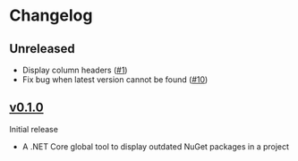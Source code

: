 # Changelog

## Unreleased
- Display column headers ([#1](https://github.com/jerriep/dotnet-outdated/issues/1))
- Fix bug when latest version cannot be found ([#10](https://github.com/jerriep/dotnet-outdated/issues/10))

## [v0.1.0]
Initial release
 - A .NET Core global tool to display outdated NuGet packages in a project

[v0.1.0]: https://github.com/jerriep/dotnet-outdated/tree/v0.1.0